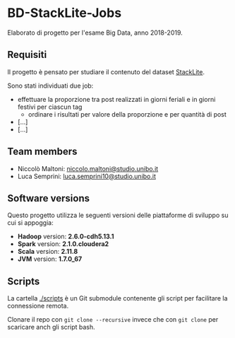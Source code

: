 # BD-StackLite-Jobs

Elaborato di progetto per l'esame Big Data, anno 2018-2019.

## Requisiti

Il progetto è pensato per studiare il contenuto del dataset [StackLite](https://www.kaggle.com/stackoverflow/stacklite).

Sono stati individuati due job:

  - effettuare la proporzione tra post realizzati in giorni feriali e in giorni festivi per ciascun tag
    - ordinare i risultati per valore della proporzione e per quantità di post
  - [...]
  - [...]

## Team members

  - Niccolò Maltoni: [niccolo.maltoni@studio.unibo.it](mailto:niccolo.maltoni@studio.unibo.it)
  - Luca Semprini: [luca.semprini10@studio.unibo.it](mailto:luca.semprini10@studio.unibo.it)

## Software versions

Questo progetto utilizza le seguenti versioni delle piattaforme di sviluppo su cui si appoggia:

- **Hadoop** version: **2.6.0-cdh5.13.1**
- **Spark** version: **2.1.0.cloudera2**
- **Scala** version: **2.11.8**
- **JVM** version: **1.7.0_67**

## Scripts

La cartella [./scripts](https://github.com/NiccoMlt/BigData-18-19-scripts) è un Git submodule contenente gli script per facilitare la connessione remota.

Clonare il repo con `git clone --recursive` invece che con `git clone` per scaricare anch gli script bash.


